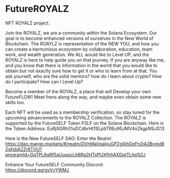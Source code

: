 # FutureROYALZ
NFT ROYALZ project. 

Join the ROYALZ, we are a community within the Solana Ecosystem. Our goal is to become enhanced versions of ourselves in the New World of Blockchain. The ROAYLZ is representation of the NEW YOU, and how you can create a harmonious ecosystem by collaboration, education, team work, and wealth generation. We ALL would like to Level UP, and the ROYALZ is here to help guide you on that journey. If you are anyway like me, and you know that there is information in the world that you would like to obtain but not exactly sure how to get it or who to learn from at that. You ask yourself, who are the solid mentors? how do I learn about crypto? How do I participate? How can I Level Up? 

Become a member of the ROYALZ, a place that will Develop your own FutureFLOW! Meet frens along the way, and maybe even obtain some new skills too. 

Each NFT will be used as a membership verification, so stay tuned for the upcoming advancements to the ROYALZ Collection. The ROYALZ is supported by the FutureSELF Token  FSLF on the Solana Blockchain. Here is the Token Address: EuRjXGRh31uDCdbrHt1SLpbTREu95JMV4oZkgpNSJG13 

Here is the New FutureSELF DAO: Enter the Realm! https://dao.mango.markets/#/realm/DVhMaVgakjuGPZgXihDpFn2iA2Bymd82gfxbA2Zr6TVU?programId=GqTPL6qRf5aUuqscLh8Rg2HTxPUXfhhAXDptTLhp1t2J 

Enhance Your FutureSELF Community Discord: https://discord.gg/gyVyYWMJ
